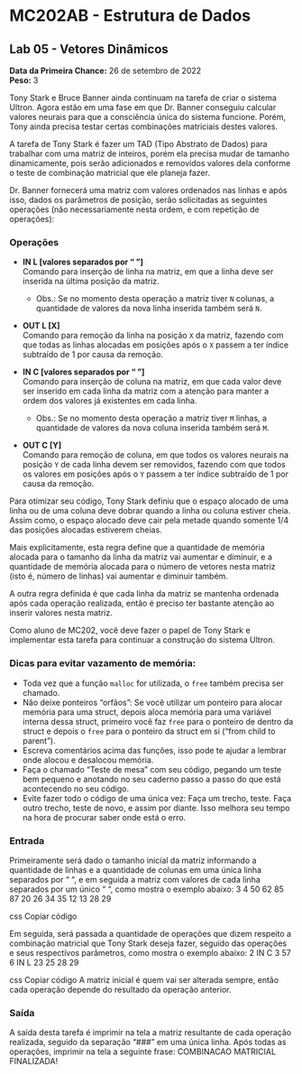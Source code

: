 # MC202AB - Estrutura de Dados

## Lab 05 - Vetores Dinâmicos

**Data da Primeira Chance:** 26 de setembro de 2022  
**Peso:** 3

Tony Stark e Bruce Banner ainda continuam na tarefa de criar o sistema Ultron. Agora estão em uma fase em que Dr. Banner conseguiu calcular valores neurais para que a consciência única do sistema funcione. Porém, Tony ainda precisa testar certas combinações matriciais destes valores.

A tarefa de Tony Stark é fazer um TAD (Tipo Abstrato de Dados) para trabalhar com uma matriz de inteiros, porém ela precisa mudar de tamanho dinamicamente, pois serão adicionados e removidos valores dela conforme o teste de combinação matricial que ele planeja fazer.

Dr. Banner fornecerá uma matriz com valores ordenados nas linhas e após isso, dados os parâmetros de posição, serão solicitadas as seguintes operações (não necessariamente nesta ordem, e com repetição de operações):

### Operações

- **IN L [valores separados por “ ”]**  
  Comando para inserção de linha na matriz, em que a linha deve ser inserida na última posição da matriz.
  - Obs.: Se no momento desta operação a matriz tiver `N` colunas, a quantidade de valores da nova linha inserida também será `N`.

- **OUT L [X]**  
  Comando para remoção da linha na posição `X` da matriz, fazendo com que todas as linhas alocadas em posições após o `X` passem a ter índice subtraído de 1 por causa da remoção.

- **IN C [valores separados por “ ”]**  
  Comando para inserção de coluna na matriz, em que cada valor deve ser inserido em cada linha da matriz com a atenção para manter a ordem dos valores já existentes em cada linha.
  - Obs.: Se no momento desta operação a matriz tiver `M` linhas, a quantidade de valores da nova coluna inserida também será `M`.

- **OUT C [Y]**  
  Comando para remoção de coluna, em que todos os valores neurais na posição `Y` de cada linha devem ser removidos, fazendo com que todos os valores em posições após o `Y` passem a ter índice subtraído de 1 por causa da remoção.

Para otimizar seu código, Tony Stark definiu que o espaço alocado de uma linha ou de uma coluna deve dobrar quando a linha ou coluna estiver cheia. Assim como, o espaço alocado deve cair pela metade quando somente 1/4 das posições alocadas estiverem cheias.

Mais explicitamente, esta regra define que a quantidade de memória alocada para o tamanho da linha da matriz vai aumentar e diminuir, e a quantidade de memória alocada para o número de vetores nesta matriz (isto é, número de linhas) vai aumentar e diminuir também.

A outra regra definida é que cada linha da matriz se mantenha ordenada após cada operação realizada, então é preciso ter bastante atenção ao inserir valores nesta matriz.

Como aluno de MC202, você deve fazer o papel de Tony Stark e implementar esta tarefa para continuar a construção do sistema Ultron.

### Dicas para evitar vazamento de memória:
- Toda vez que a função `malloc` for utilizada, o `free` também precisa ser chamado.
- Não deixe ponteiros “orfãos”: Se você utilizar um ponteiro para alocar memória para uma struct, depois aloca memória para uma variável interna dessa struct, primeiro você faz `free` para o ponteiro de dentro da struct e depois o `free` para o ponteiro da struct em si (“from child to parent”).
- Escreva comentários acima das funções, isso pode te ajudar a lembrar onde alocou e desalocou memória.
- Faça o chamado “Teste de mesa” com seu código, pegando um teste bem pequeno e anotando no seu caderno passo a passo do que está acontecendo no seu código.
- Evite fazer todo o código de uma única vez: Faça um trecho, teste. Faça outro trecho, teste de novo, e assim por diante. Isso melhora seu tempo na hora de procurar saber onde está o erro.

### Entrada

Primeiramente será dado o tamanho inicial da matriz informando a quantidade de linhas e a quantidade de colunas em uma única linha separados por “ “, e em seguida a matriz com valores de cada linha separados por um único “ “, como mostra o exemplo abaixo:
3 4
50 62 85 87
20 26 34 35
12 13 28 29

css
Copiar código

Em seguida, será passada a quantidade de operações que dizem respeito a combinação matricial que Tony Stark deseja fazer, seguido das operações e seus respectivos parâmetros, como mostra o exemplo abaixo:
2
IN C 3 57 6
IN L 23 25 28 29

css
Copiar código
A matriz inicial é quem vai ser alterada sempre, então cada operação depende do resultado da operação anterior.

### Saída

A saída desta tarefa é imprimir na tela a matriz resultante de cada operação realizada, seguido da separação “###” em uma única linha. Após todas as operações, imprimir na tela a seguinte frase:
COMBINACAO MATRICIAL FINALIZADA!
